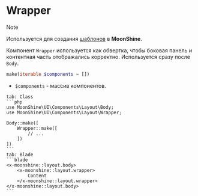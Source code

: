 # Wrapper

> [!NOTE]
> Используется для создания [шаблонов](/docs/{{version}}/appearance/layout) в **MoonShine**.

Компонент `Wrapper` используется как обвертка, чтобы боковая панель и контентная часть отображались корректно.
Используется сразу после `Body`.

```php
make(iterable $components = [])
```

- `$components` - массив компонентов.

~~~tabs
tab: Class
```php
use MoonShine\UI\Components\Layout\Body;
use MoonShine\UI\Components\Layout\Wrapper;

Body::make([
    Wrapper::make([
        // ...
    ])
])
```
tab: Blade
```blade
<x-moonshine::layout.body>
    <x-moonshine::layout.wrapper>
        Content
    </x-moonshine::layout.wrapper>
</x-moonshine::layout.body>
```
~~~
